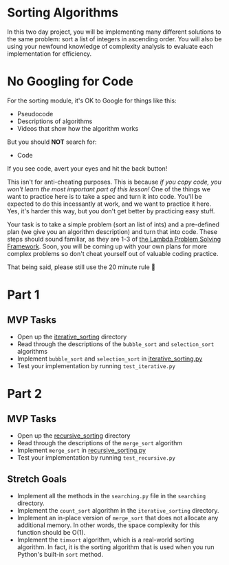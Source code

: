 # Sorting Algorithms

In this two day project, you will be implementing many different solutions to the same problem: sort a list of integers in ascending order. You will also be using your newfound knowledge of complexity analysis to evaluate each implementation for efficiency.

# No Googling for Code

For the sorting module, it's OK to Google for things like this:

-   Pseudocode
-   Descriptions of algorithms
-   Videos that show how the algorithm works

But you should **NOT** search for:

-   Code

If you see code, avert your eyes and hit the back button!

This isn't for anti-cheating purposes. This is because _if you copy code, you won't learn the most important part of this lesson!_ One of the things we want to practice here is to take a spec and turn it into code. You'll be expected to do this incessantly at work, and we want to practice it here. Yes, it's harder this way, but you don't get better by practicing easy stuff.

Your task is to take a simple problem (sort an list of ints) and a pre-defined plan (we give you an algorithm description) and turn that into code. These steps should sound familiar, as they are 1-3 of [the Lambda Problem Solving Framework](https://github.com/LambdaSchool/CS-Wiki/wiki/Lambda-Problem-Solving-Framework). Soon, you will be coming up with your own plans for more complex problems so don't cheat yourself out of valuable coding practice.

That being said, please still use the 20 minute rule :slightly_smiling_face:

# Part 1

## MVP Tasks

-   Open up the [iterative_sorting](src/iterative_sorting) directory
-   Read through the descriptions of the `bubble_sort` and `selection_sort` algorithms
-   Implement `bubble_sort` and `selection_sort` in [iterative_sorting.py](src/iterative_sorting/iterative_sorting.py)
-   Test your implementation by running `test_iterative.py`

# Part 2

## MVP Tasks

-   Open up the [recursive_sorting](src/recursive_sorting) directory
-   Read through the descriptions of the `merge_sort` algorithm
-   Implement `merge_sort` in [recursive_sorting.py](src/recursive_sorting/recursive_sorting.py)
-   Test your implementation by running `test_recursive.py`

## Stretch Goals

-   Implement all the methods in the `searching.py` file in the `searching` directory.
-   Implement the `count_sort` algorithm in the `iterative_sorting` directory.
-   Implement an in-place version of `merge_sort` that does not allocate any additional memory. In other words, the space complexity for this function should be O(1).
-   Implement the `timsort` algorithm, which is a real-world sorting algorithm. In fact, it is the sorting algorithm that is used when you run Python's built-in `sort` method.

